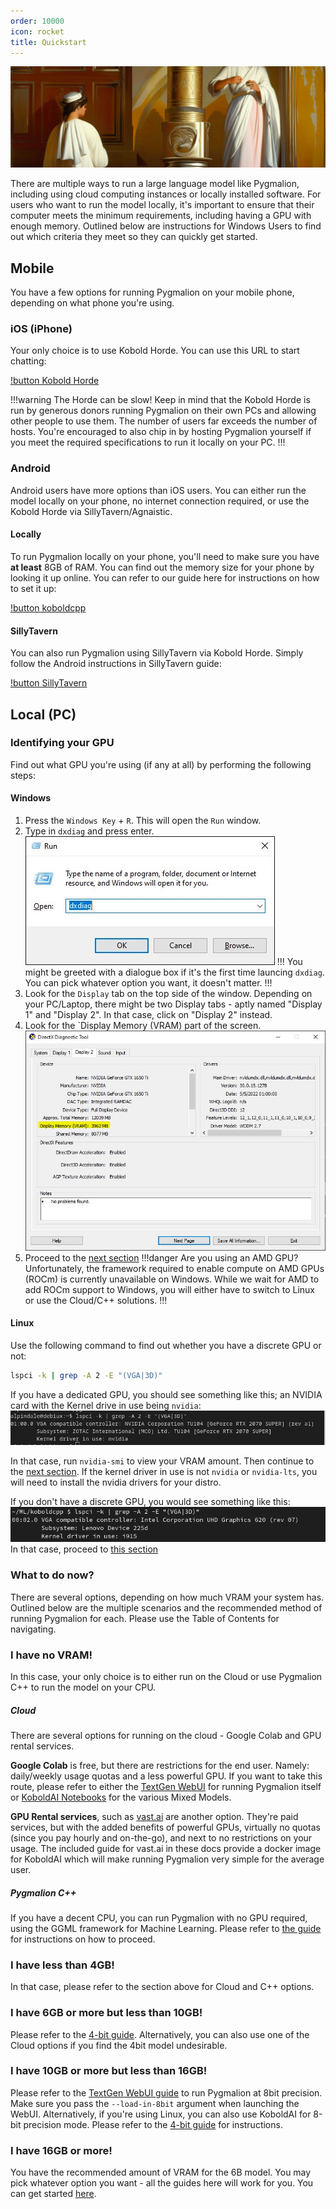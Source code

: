 ```yaml
---
order: 10000
icon: rocket
title: Quickstart
---
```


![](/static/quickstart.png)


There are multiple ways to run a large language model like Pygmalion, including using cloud computing instances or locally installed software. For users who want to run the model locally, it's important to ensure that their computer meets the minimum requirements, including having a GPU with enough memory. Outlined below are instructions for Windows Users to find out which criteria they meet so they can quickly get started.



## Mobile

You have a few options for running Pygmalion on your mobile phone, depending on what phone you're using. 

### iOS (iPhone)
Your only choice is to use Kobold Horde. You can use this URL to start chatting:

[!button Kobold Horde](https://koboldai.org/pygmalion)

!!!warning The Horde can be slow!
Keep in mind that the Kobold Horde is run by generous donors running Pygmalion on their own PCs and allowing other people to use them. The number of users far exceeds the number of hosts. You're encouraged to also chip in by hosting Pygmalion yourself if you meet the required specifications to run it locally on your PC.
!!!

### Android
Android users have more options than iOS users. You can either run the model locally on your phone, no internet connection required, or use the Kobold Horde via SillyTavern/Agnaistic. 

#### Locally
To run Pygmalion locally on your phone, you'll need to make sure you have **at least** 8GB of RAM. You can find out the memory size for your phone by looking it up online.
You can refer to our guide here for instructions on how to set it up:

[!button koboldcpp](https://docs.alpindale.dev/local-installation-(cpu)/pygcpp/#android)

#### SillyTavern
You can also run Pygmalion using SillyTavern via Kobold Horde. Simply follow the Android instructions in SillyTavern guide:

[!button SillyTavern](https://docs.alpindale.dev/pygmalion-extras/sillytavern/#android-installation)

## Local (PC)

### Identifying your GPU
Find out what GPU you're using (if any at all) by performing the following steps:

#### Windows
1. Press the `Windows Key` + `R`. This will open the `Run` window.
2. Type in `dxdiag` and press enter.
![](/static/quick1.jpg)
!!! 
You might be greeted with a dialogue box if it's the first time launcing `dxdiag`. You can pick whatever option you want, it doesn't matter.
!!!
3. Look for the `Display` tab on the top side of the window. Depending on your PC/Laptop, there might be two Display tabs - aptly named "Display 1" and "Display 2". In that case, click on "Display 2" instead.
4. Look for the `Display Memory (VRAM) part of the screen.
![](/static/quick2.jpg)
5. Proceed to the [next section](https://docs.alpindale.dev/quickstart/#what-to-do-now)
!!!danger Are you using an AMD GPU?
Unfortunately, the framework required to enable compute on AMD GPUs (ROCm) is currently unavailable on Windows. While we wait for AMD to add ROCm support to Windows, you will either have to switch to Linux or use the Cloud/C++ solutions.
!!!

#### Linux

Use the following command to find out whether you have a discrete GPU or not:
```bash
lspci -k | grep -A 2 -E "(VGA|3D)"
```
If you have a dedicated GPU, you should see something like this; an NVIDIA card with the Kernel drive in use being `nvidia`:
![](/static/quick3.png)

In that case, run `nvidia-smi` to view your VRAM amount. Then continue to the [next section](https://docs.alpindale.dev/quickstart/#what-to-do-now). If the kernel driver in use is not `nvidia` or `nvidia-lts`, you will need to install the nvidia drivers for your distro. 

If you don't have a discrete GPU, you would see something like this:
![](/static/quick4.png)
In that case, proceed to [this section](https://docs.alpindale.dev/quickstart/#i-have-no-vram)





### What to do now?

There are several options, depending on how much VRAM your system has. Outlined below are the multiple scenarios and the recommended method of running Pygmalion for each. Please use the Table of Contents for navigating.

### I have no VRAM!
In this case, your only choice is to either run on the Cloud or use Pygmalion C++ to run the model on your CPU.

##### Cloud
There are several options for running on the cloud - Google Colab and GPU rental services.

**Google Colab** is free, but there are restrictions for the end user. Namely: daily/weekly usage quotas and a less powerful GPU. If you want to take this route, please refer to either the [TextGen WebUI](https://docs.alpindale.dev/cloud-installation/colab) for running Pygmalion itself or [KoboldAI Notebooks](https://docs.alpindale.dev/cloud-installation/koboldai) for the various Mixed Models. 

**GPU Rental services**, such as [vast.ai](https://docs.alpindale.dev/cloud-installation/vast) are another option. They're paid services, but with the added benefits of powerful GPUs, virtually no quotas (since you pay hourly and on-the-go), and next to no restrictions on your usage. The included guide for vast.ai in these docs provide a docker image for KoboldAI which will make running Pygmalion very simple for the average user.

##### Pygmalion C++
If you have a decent CPU, you can run Pygmalion with no GPU required, using the GGML framework for Machine Learning. Please refer to [the guide](https://docs.alpindale.dev/local-installation-(cpu)/pygcpp) for instructions on how to proceed.

### I have less than 4GB!
In that case, please refer to the section above for Cloud and C++ options.

### I have 6GB or more but less than 10GB!

Please refer to the [4-bit guide](https://docs.alpindale.dev/local-installation-(gpu)/koboldai4bit). Alternatively, you can also use one of the Cloud options if you find the 4bit model undesirable.

### I have 10GB or more but less than 16GB!

Please refer to the [TextGen WebUI guide](https://docs.alpindale.dev/local-installation-(gpu)/oobabooga) to run Pygmalion at 8bit precision. Make sure you pass the `--load-in-8bit` argument when launching the WebUI. Alternatively, if you're using Linux, you can also use KoboldAI for 8-bit precision mode. Please refer to the [4-bit guide](https://docs.alpindale.dev/local-installation-(gpu)/koboldai4bit) for instructions.

### I have 16GB or more!

You have the recommended amount of VRAM for the 6B model. You may pick whatever option you want - all the guides here will work for you. You can get started [here](https://docs.alpindale.dev/local-installation-(gpu)/overview).


